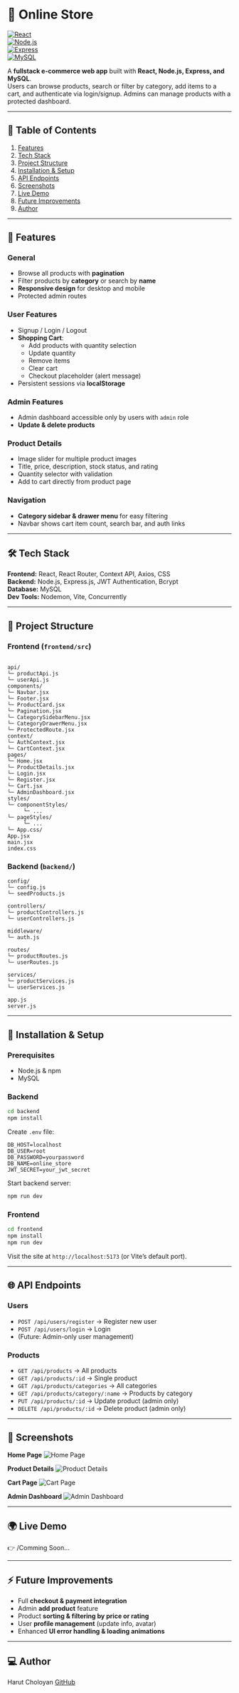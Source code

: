 # 🛒 Online Store

[![React](https://img.shields.io/badge/React-17.0.2-blue?logo=react&logoColor=white)](https://reactjs.org/)  
[![Node.js](https://img.shields.io/badge/Node.js-18-green?logo=node.js&logoColor=white)](https://nodejs.org/)  
[![Express](https://img.shields.io/badge/Express.js-4.18.2-lightgrey?logo=express&logoColor=black)](https://expressjs.com/)  
[![MySQL](https://img.shields.io/badge/MySQL-8.0-blue?logo=mysql&logoColor=white)](https://www.mysql.com/)  

A **fullstack e-commerce web app** built with **React, Node.js, Express, and MySQL**.  
Users can browse products, search or filter by category, add items to a cart, and authenticate via login/signup. Admins can manage products with a protected dashboard.

---

## 📌 Table of Contents

1. [Features](#-features)  
2. [Tech Stack](#-tech-stack)  
3. [Project Structure](#-project-structure)  
4. [Installation & Setup](#-installation--setup)  
5. [API Endpoints](#-api-endpoints)  
6. [Screenshots](#-screenshots)  
7. [Live Demo](#-live-demo)  
8. [Future Improvements](#-future-improvements)  
9. [Author](#-author)  

---

## 🚀 Features

### General
- Browse all products with **pagination**
- Filter products by **category** or search by **name**
- **Responsive design** for desktop and mobile
- Protected admin routes

### User Features
- Signup / Login / Logout  
- **Shopping Cart**:
  - Add products with quantity selection  
  - Update quantity  
  - Remove items  
  - Clear cart  
  - Checkout placeholder (alert message)  
- Persistent sessions via **localStorage**

### Admin Features
- Admin dashboard accessible only by users with `admin` role  
- **Update & delete products**

### Product Details
- Image slider for multiple product images  
- Title, price, description, stock status, and rating  
- Quantity selector with validation  
- Add to cart directly from product page  

### Navigation
- **Category sidebar & drawer menu** for easy filtering  
- Navbar shows cart item count, search bar, and auth links  

---

## 🛠️ Tech Stack

**Frontend:** React, React Router, Context API, Axios, CSS  
**Backend:** Node.js, Express.js, JWT Authentication, Bcrypt  
**Database:** MySQL  
**Dev Tools:** Nodemon, Vite, Concurrently  

---

## 📂 Project Structure

### Frontend (`frontend/src`)
```

api/
└─ productApi.js
└─ userApi.js
components/
└─ Navbar.jsx
└─ Footer.jsx
└─ ProductCard.jsx
└─ Pagination.jsx
└─ CategorySidebarMenu.jsx
└─ CategoryDrawerMenu.jsx
└─ ProtectedRoute.jsx
context/
└─ AuthContext.jsx
└─ CartContext.jsx
pages/
└─ Home.jsx
└─ ProductDetails.jsx
└─ Login.jsx
└─ Register.jsx
└─ Cart.jsx
└─ AdminDashboard.jsx
styles/
└─ componentStyles/
     └─ ...
└─ pageStyles/
     └─ ...
└─ App.css/
App.jsx
main.jsx
index.css

```

### Backend (`backend/`)
```
config/
└─ config.js
└─ seedProducts.js

controllers/
└─ productControllers.js
└─ userControllers.js

middleware/
└─ auth.js

routes/
└─ productRoutes.js
└─ userRoutes.js

services/
└─ productServices.js
└─ userServices.js

app.js
server.js

````

---

## 💾 Installation & Setup

### Prerequisites
- Node.js & npm  
- MySQL

### Backend
```bash
cd backend
npm install
````

Create `.env` file:

```
DB_HOST=localhost
DB_USER=root
DB_PASSWORD=yourpassword
DB_NAME=online_store
JWT_SECRET=your_jwt_secret
```

Start backend server:

```bash
npm run dev
```

### Frontend

```bash
cd frontend
npm install
npm run dev
```

Visit the site at `http://localhost:5173` (or Vite’s default port).

---

## 🌐 API Endpoints

### Users

* `POST /api/users/register` → Register new user
* `POST /api/users/login` → Login
* (Future: Admin-only user management)

### Products

* `GET /api/products` → All products
* `GET /api/products/:id` → Single product
* `GET /api/products/categories` → All categories
* `GET /api/products/category/:name` → Products by category
* `PUT /api/products/:id` → Update product (admin only)
* `DELETE /api/products/:id` → Delete product (admin only)

---

## 📸 Screenshots

**Home Page**
![Home Page](./Screenshots/home.png)

**Product Details**
![Product Details](./Screenshots/product-details.png)

**Cart Page**
![Cart Page](./Screenshots/cart.png)

**Admin Dashboard**
![Admin Dashboard](./Screenshots/admin.png)

---

## 🌍 Live Demo

👉 /Comming Soon...

---

## ⚡ Future Improvements

* Full **checkout & payment integration**
* Admin **add product** feature
* Product **sorting & filtering by price or rating**
* User **profile management** (update info, avatar)
* Enhanced **UI error handling & loading animations**

---

## 💻 Author

Harut Choloyan
[GitHub](https://github.com/HarutC05)

